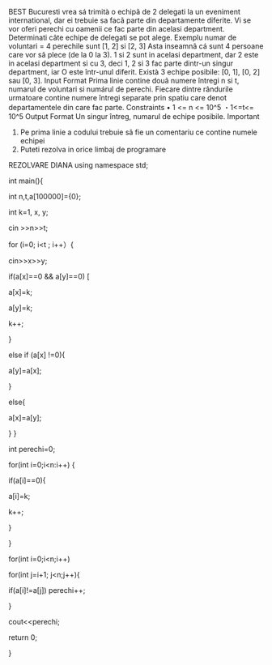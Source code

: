 BEST Bucuresti vrea sá trimità o echipã de 2 delegati la un eveniment international, dar ei trebuie sa facã parte din departamente diferite. Vi se vor oferi perechi cu oamenii ce fac parte din acelasi department.
Determinati câte echipe de delegati se pot alege.
Exemplu
numar de voluntari = 4
perechile sunt [1, 2] si [2, 3]
Asta inseamnã cá sunt 4 persoane care vor sã plece (de la 0 la 3). 1 si 2 sunt in acelasi department, dar 2 este in acelasi department si cu 3, deci 1, 2 si 3 fac parte dintr-un singur department, iar O este într-unul diferit.
Existà 3 echipe posibile: [0, 1], [0, 2] sau [0, 3].
Input Format
Prima linie contine douã numere întregi n si t, numarul de voluntari si numárul de perechi.
Fiecare dintre rândurile urmatoare contine numere întregi separate prin spatiu care denot departamentele din care fac parte.
Constraints
• 1 <= n <= 10^5
・1<=t<= 10^5
Output Format
Un singur întreg, numarul de echipe posibile.
Important
1. Pe prima linie a codului trebuie sã fie un comentariu ce contine numele echipei
2. Puteti rezolva in orice limbaj de programare

REZOLVARE DIANA
using namespace std;

int main(){

int n,t,a[100000]={0};

int k=1, x, y;

cin >>n>>t;

for (i=0; i<t ; i++）{

cin>>x>>y; 

if(a[x]==0 && a[y]==0) [

a[x]=k; 

a[y]=k;

k++;

}

else if (a[x] !=0){

a[y]=a[x];

}

else{

a[x]=a[y];

}
}

int perechi=0;

for(int i=0;i<n:i++)
{

if(a[i]==0){

a[i]=k;

k++;

}

}

for(int i=0;i<n;i++)


for(int j=i+1; j<n;j++){


if(a[i]!=a[j]) perechi++;

}

cout<<perechi;

return 0;

}



